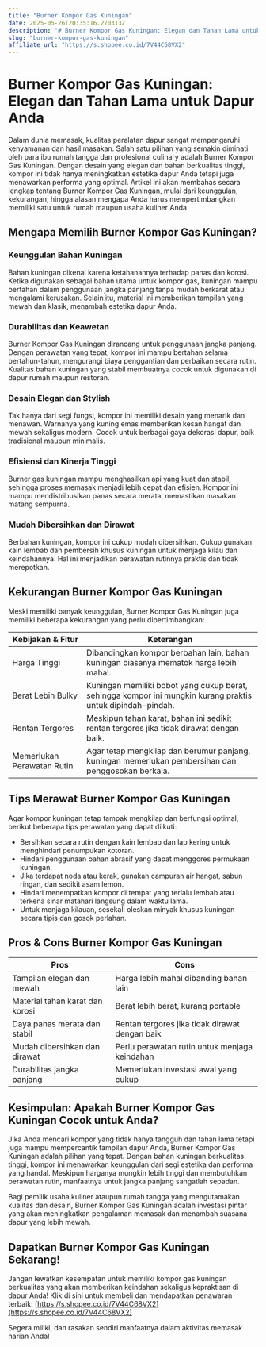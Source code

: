 ```yaml
---
title: "Burner Kompor Gas Kuningan"
date: 2025-05-26T20:35:16.270313Z
description: "# Burner Kompor Gas Kuningan: Elegan dan Tahan Lama untuk Dapur Anda..."
slug: "burner-kompor-gas-kuningan"
affiliate_url: "https://s.shopee.co.id/7V44C68VX2"
---
```

# Burner Kompor Gas Kuningan: Elegan dan Tahan Lama untuk Dapur Anda

Dalam dunia memasak, kualitas peralatan dapur sangat mempengaruhi kenyamanan dan hasil masakan. Salah satu pilihan yang semakin diminati oleh para ibu rumah tangga dan profesional culinary adalah Burner Kompor Gas Kuningan. Dengan desain yang elegan dan bahan berkualitas tinggi, kompor ini tidak hanya meningkatkan estetika dapur Anda tetapi juga menawarkan performa yang optimal. Artikel ini akan membahas secara lengkap tentang Burner Kompor Gas Kuningan, mulai dari keunggulan, kekurangan, hingga alasan mengapa Anda harus mempertimbangkan memiliki satu untuk rumah maupun usaha kuliner Anda.

## Mengapa Memilih Burner Kompor Gas Kuningan?

### Keunggulan Bahan Kuningan

Bahan kuningan dikenal karena ketahanannya terhadap panas dan korosi. Ketika digunakan sebagai bahan utama untuk kompor gas, kuningan mampu bertahan dalam penggunaan jangka panjang tanpa mudah berkarat atau mengalami kerusakan. Selain itu, material ini memberikan tampilan yang mewah dan klasik, menambah estetika dapur Anda.

### Durabilitas dan Keawetan

Burner Kompor Gas Kuningan dirancang untuk penggunaan jangka panjang. Dengan perawatan yang tepat, kompor ini mampu bertahan selama bertahun-tahun, mengurangi biaya penggantian dan perbaikan secara rutin. Kualitas bahan kuningan yang stabil membuatnya cocok untuk digunakan di dapur rumah maupun restoran.

### Desain Elegan dan Stylish

Tak hanya dari segi fungsi, kompor ini memiliki desain yang menarik dan menawan. Warnanya yang kuning emas memberikan kesan hangat dan mewah sekaligus modern. Cocok untuk berbagai gaya dekorasi dapur, baik tradisional maupun minimalis.

### Efisiensi dan Kinerja Tinggi

Burner gas kuningan mampu menghasilkan api yang kuat dan stabil, sehingga proses memasak menjadi lebih cepat dan efisien. Kompor ini mampu mendistribusikan panas secara merata, memastikan masakan matang sempurna.

### Mudah Dibersihkan dan Dirawat

Berbahan kuningan, kompor ini cukup mudah dibersihkan. Cukup gunakan kain lembab dan pembersih khusus kuningan untuk menjaga kilau dan keindahannya. Hal ini menjadikan perawatan rutinnya praktis dan tidak merepotkan.

## Kekurangan Burner Kompor Gas Kuningan

Meski memiliki banyak keunggulan, Burner Kompor Gas Kuningan juga memiliki beberapa kekurangan yang perlu dipertimbangkan:

| **Kebijakan & Fitur** | **Keterangan** |
|------------------------|----------------|
| Harga Tinggi          | Dibandingkan kompor berbahan lain, bahan kuningan biasanya mematok harga lebih mahal. |
| Berat Lebih Bulky     | Kuningan memiliki bobot yang cukup berat, sehingga kompor ini mungkin kurang praktis untuk dipindah-pindah. |
| Rentan Tergores       | Meskipun tahan karat, bahan ini sedikit rentan tergores jika tidak dirawat dengan baik. |
| Memerlukan Perawatan Rutin | Agar tetap mengkilap dan berumur panjang, kuningan memerlukan pembersihan dan penggosokan berkala. |

## Tips Merawat Burner Kompor Gas Kuningan

Agar kompor kuningan tetap tampak mengkilap dan berfungsi optimal, berikut beberapa tips perawatan yang dapat diikuti:

- Bersihkan secara rutin dengan kain lembab dan lap kering untuk menghindari penumpukan kotoran.
- Hindari penggunaan bahan abrasif yang dapat menggores permukaan kuningan.
- Jika terdapat noda atau kerak, gunakan campuran air hangat, sabun ringan, dan sedikit asam lemon.
- Hindari menempatkan kompor di tempat yang terlalu lembab atau terkena sinar matahari langsung dalam waktu lama.
- Untuk menjaga kilauan, sesekali oleskan minyak khusus kuningan secara tipis dan gosok perlahan.

## Pros & Cons Burner Kompor Gas Kuningan

| **Pros** | **Cons** |
|------------|------------|
| Tampilan elegan dan mewah | Harga lebih mahal dibanding bahan lain |
| Material tahan karat dan korosi | Berat lebih berat, kurang portable |
| Daya panas merata dan stabil | Rentan tergores jika tidak dirawat dengan baik |
| Mudah dibersihkan dan dirawat | Perlu perawatan rutin untuk menjaga keindahan |
| Durabilitas jangka panjang | Memerlukan investasi awal yang cukup |

## Kesimpulan: Apakah Burner Kompor Gas Kuningan Cocok untuk Anda?

Jika Anda mencari kompor yang tidak hanya tangguh dan tahan lama tetapi juga mampu mempercantik tampilan dapur Anda, Burner Kompor Gas Kuningan adalah pilihan yang tepat. Dengan bahan kuningan berkualitas tinggi, kompor ini menawarkan keunggulan dari segi estetika dan performa yang handal. Meskipun harganya mungkin lebih tinggi dan membutuhkan perawatan rutin, manfaatnya untuk jangka panjang sangatlah sepadan.

Bagi pemilik usaha kuliner ataupun rumah tangga yang mengutamakan kualitas dan desain, Burner Kompor Gas Kuningan adalah investasi pintar yang akan meningkatkan pengalaman memasak dan menambah suasana dapur yang lebih mewah.

## Dapatkan Burner Kompor Gas Kuningan Sekarang!

Jangan lewatkan kesempatan untuk memiliki kompor gas kuningan berkualitas yang akan memberikan keindahan sekaligus kepraktisan di dapur Anda! Klik di sini untuk membeli dan mendapatkan penawaran terbaik: [https://s.shopee.co.id/7V44C68VX2](https://s.shopee.co.id/7V44C68VX2)

Segera miliki, dan rasakan sendiri manfaatnya dalam aktivitas memasak harian Anda!